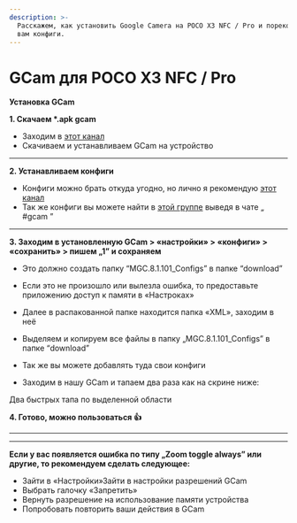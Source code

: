 ```yaml
---
description: >-
  Расскажем, как установить Google Camera на POCO X3 NFC / Pro и порекомендуем
  вам конфиги.
---
```


# GCam для POCO X3 NFC / Pro

**Установка GCam**

**1. Скачаем \*.apk gcam**

* Заходим в [этот канал](https://t.me/Channel\_MGC\_BSG)
* Скачиваем и устанавливаем GCam на устройство

***

**2. Устанавливаем конфиги**

* Конфиги можно брать откуда угодно, но лично я рекомендую [этот канал](https://t.me/gcampx3pro)
* Так же конфиги вы можете найти в [этой группе](https://t.me/PocoX3ProPhotography) выведя в чате „ #gcam ”

***

**3. Заходим в установленную GCam > «настройки» > «конфиги» > «сохранить» > пишем „1” и сохраняем**

* Это должно создать папку “MGC.8.1.101\_Configs” в папке “download”
* Если это не произошло или вылезла ошибка, то предоставьте приложению доступ к памяти в «Настроках»



* Далее в распакованной папке находится папка «XML», заходим в неё
* Выделяем и копируем все файлы в папку „MGC.8.1.101\_Configs” в папке “download”
* Так же вы можете добавлять туда свои конфиги
* Заходим в нашу GCam и тапаем два раза как на скрине ниже:

Два быстрых тапа по выделенной области

**4. Готово, можно пользоваться 👍**

***

***

**Если у вас появляется ошибка по типу „Zoom toggle always” или другие, то рекомендуем сделать следующее:**

* Зайти в «Настройки»Зайти в настройки разрешений GCam
* Выбрать галочку «Запретить»
* Вернуть разрешение на использование памяти устройства
* Попробовать повторить ваши действия в GCam

